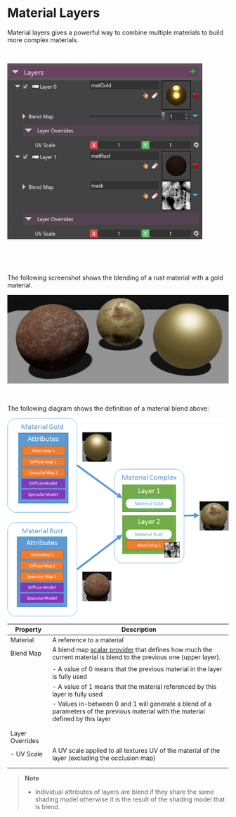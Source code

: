 # Material Layers

Material layers gives a powerful way to combine multiple materials to build more complex materials. 

 

![images/material-layers-1.png](images/material-layers-1.png) 

 

 

The following screenshot shows the blending of a rust material with a gold material.

![images/material-layers-2.png](images/material-layers-2.png) 

 

The following diagram shows the definition of a material blend above:

![images/material-layers-3.png](images/material-layers-3.png) 

| Property        | Description                                                                                                                              |
| --------------- | ---------------------------------------------------------------------------------------------------------------------------------------- |
| Material        | A reference to a material                                                                                                                |
| Blend Map       | A blend map [scalar provider](material-colors.md) that defines how much the current material is blend to the previous one (upper layer). |
|                 |                                                                                                                                          |
|                 | - A value of 0 means that the previous material in the layer is fully used                                                               |
|                 | - A value of 1 means that the material referenced by this layer is fully used                                                            |
|                 | - Values in-between 0 and 1 will generate a blend of a parameters of the previous material with the material defined by this layer       |
|                 |                                                                                                                                          |
|                 |                                                                                                                                          |
| Layer Overrides |                                                                                                                                          |
| - UV Scale      | A UV scale applied to all textures UV of the material of the layer (excluding the occlusion map)                                         |
|                 |                                                                                                                                          |
|                 |                                                                                                                                          |


> **Note**
> 
> - Individual attributes of layers are blend if they share the same shading model otherwise it is the result of the shading model that is blend.    
